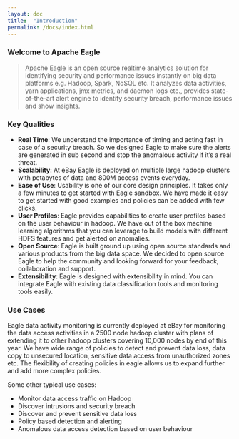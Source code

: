 ```yaml
---
layout: doc
title:  "Introduction" 
permalink: /docs/index.html
---
```


### Welcome to Apache Eagle

> Apache Eagle is an open source realtime analytics solution for identifying security and performance issues instantly on big data platforms e.g. Hadoop, Spark, NoSQL etc. It analyzes data activities, yarn applications, jmx metrics, and daemon logs etc., provides state-of-the-art alert engine to identify security breach, performance issues and show insights.

### Key Qualities

* **Real Time**: We understand the importance of timing and acting fast in case of a security breach. So we designed Eagle to make sure the alerts are generated in sub second and stop the anomalous activity if it’s a real threat.
* **Scalability**: At eBay Eagle is deployed on multiple large hadoop clusters with petabytes of data and 800M access events everyday.
* **Ease of Use**: Usability is one of our core design principles. It takes only a few minutes to get started with Eagle sandbox. We have made it easy to get started with good examples and policies can be added with few clicks.
* **User Profiles**: Eagle provides capabilities to create user profiles based on the user behaviour in hadoop. We have out of the box machine learning algorithms that you can leverage to build models with different HDFS features and get alerted on anomalies. 
* **Open Source**: Eagle is built ground up using open source standards and various products from the big data space. We decided to open source Eagle to help the community and looking forward for your feedback, collaboration and support.
* **Extensibility**: Eagle is designed with extensibility in mind. You can integrate Eagle with existing data classification tools and monitoring tools easily.

### Use Cases

Eagle data activity monitoring is currently deployed at eBay for monitoring the data access activities in a 2500 node hadoop cluster with plans of extending it to other hadoop clusters covering 10,000 nodes by end of this year. We have wide range of policies to detect and prevent data loss, data copy to unsecured location, sensitive data access from unauthorized zones etc. The flexibility of creating policies in eagle allows us to expand further and add more complex policies.

Some other typical use cases:

* Monitor data access traffic on Hadoop
* Discover intrusions and security breach
* Discover and prevent sensitive data loss 
* Policy based detection and alerting 
* Anomalous data access detection based on user behaviour 
